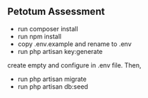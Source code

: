 ## Petotum Assessment

- run composer install
- run npm install
- copy .env.example and rename to .env
- run php artisan key:generate

create empty and configure in .env file. Then,
- run php artisan migrate
- run php artisan db:seed

